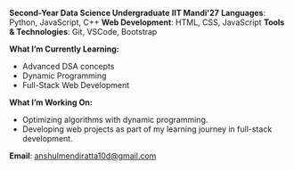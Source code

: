 **Second-Year Data Science Undergraduate**
**IIT Mandi'27**
**Languages**: Python, JavaScript, C++
**Web Development**: HTML, CSS, JavaScript
**Tools & Technologies**: Git, VSCode, Bootstrap

**What I’m Currently Learning:**  
- Advanced DSA concepts  
- Dynamic Programming  
- Full-Stack Web Development

**What I’m Working On:**  
- Optimizing algorithms with dynamic programming.  
- Developing web projects as part of my learning journey in full-stack development.

**Email**: [anshulmendiratta10d@gmail.com](mailto:anshulmendiratta10d@gmail.com)  
